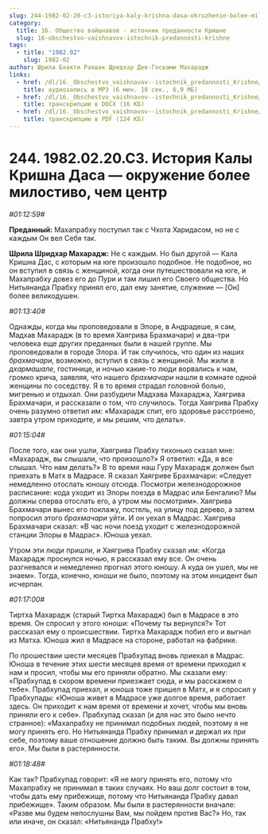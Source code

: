 ```yaml
---
slug: 244-1982-02-20-c3-istoriya-kaly-krishna-dasa-okruzhenie-bolee-milostivo-chem-tsentr
category:
  title: 16. Общество вайшнавов - источник преданности Кришне
  slug: 16-obschestvo-vaishnavov-istochnik-predannosti-krishne
tags:
  - title: "1982.02"
    slug: 1982-02
author: Шрила Бхакти Ракшак Шридхар Дев-Госвами Махарадж
links:
  - href: /dl/16._Obschestvo_vaishnavov--istochnik_predannosti_Krishne/244_1982.02.20.C3_SridharMj_Istorija_Kaly_Krishna_Dasa--okruzhenie_bolee_milostivo_chem_centr.mp3
    title: аудиозапись в MP3 (6 мин. 18 сек., 6,9 МБ)
  - href: /dl/16._Obschestvo_vaishnavov--istochnik_predannosti_Krishne/244_1982.02.20.C3_SridharMj_Istorija_Kaly_Krishna_Dasa--okruzhenie_bolee_milostivo_chem_centr.docx
    title: транскрипцию в DOCX (16 КБ)
  - href: /dl/16._Obschestvo_vaishnavov--istochnik_predannosti_Krishne/244_1982.02.20.C3_SridharMj_Istorija_Kaly_Krishna_Dasa--okruzhenie_bolee_milostivo_chem_centr.pdf
    title: транскрипцию в PDF (124 КБ)
---
```


# 244. 1982.02.20.C3. История Калы Кришна Даса — окружение более милостиво, чем центр

*#01:12:59#*

**Преданный:** Махапрабху поступил так с Чхота Харидасом, но не с каждым Он вел Себя так.

**Шрила Шридхар Махарадж:** Не с каждым. Но был другой — Кала Кришна Дас, с которым на юге произошло подобное. Не подобное, но он вступил в связь с женщиной, когда они путешествовали на юге, и Махапрабху довез его до Пури и там лишил его Своего общества. Но Нитьянанда Прабху принял его, дал ему занятие, служение — [Он] более великодушен.

*#01:13:40#*

Однажды, когда мы проповедовали в Элоре, в Андрадеше, я сам, Мадхав Махарадж (в то время Хаягрива Брахмачари) и два-три человека еще других преданных были в нашей группе. Мы проповедовали в городе Элора. И так случилось, что один из наших *брахмачари*, возможно, вступил в связь с женщиной. Мы жили в *дхармашале*, гостинице, и ночью какие-то люди ворвались к нам, громко крича, заявляя, что нашего *брахмачари* нашли в комнате одной женщины по соседству. Я в то время страдал головной болью, мигренью и отдыхал. Они разбудили Мадхава Махараджа, Хаягрива Брахмачари, и рассказали о том, что случилось. Тогда Хаягрива Прабху очень разумно ответил им: «Махарадж спит, его здоровье расстроено, завтра утром приходите, и мы решим, что делать».

*#01:15:04#*

После того, как они ушли, Хаягрива Прабху тихонько сказал мне: «Махарадж, вы слышали, что произошло?» Я ответил: «Да, я все слышал. Что нам делать?» В то время наш Гуру Махарадж должен был приехать в Матх в Мадрасе. Я сказал Хаягриве Брахмачари: «Следует немедленно отослать юношу отсюда. Посмотри железнодорожное расписание: кода уходит из Элоры поезда в Мадрас или Бенгалию? Мы должны сперва отослать его, а утром мы посмотрим». Хаягрива Брахмачари вынес его поклажу, постель, на улицу под дерево, а затем попросил этого *брахмачари* уйти. И он уехал в Мадрас. Хаягрива Брахмачари сказал: «В час ночи поезд уходит с железнодорожной станции Элоры в Мадрас». Юноша уехал.

Утром эти люди пришли, и Хаягрива Прабху сказал им: «Когда Махарадж проснулся ночью, я рассказал ему все. Он очень разгневался и немедленно прогнал этого юношу. А куда он ушел, мы не знаем». Тогда, конечно, юноши не было, поэтому на этом инцидент был исчерпан.

*#01:17:00#*

Тиртха Махарадж (старый Тиртха Махарадж) был в Мадрасе в это время. Он спросил у этого юноши: «Почему ты вернулся?» Тот рассказал ему о происшествии. Тиртха Махарадж побил его и выгнал из Матха. Юноша жил в Мадрасе на стороне, работал на фабрике.

По прошествии шести месяцев Прабхупад вновь приехал в Мадрас. Юноша в течение этих шести месяцев время от времени приходил к нам и просил, чтобы мы его приняли обратно. Мы сказали ему: «Прабхупад в скором времени приезжает сюда, и мы расскажем о тебе». Прабхупад приехал, и юноша тоже пришел в Матх, и я спросил у Прабхупады: «Юноша живет в Мадрасе уже долгое время, работает здесь. Он приходит к нам время от времени и хочет, чтобы мы вновь приняли его к себе». Прабхупад сказал (и для нас это было нечто странное): «Махапрабху не принимал подобных людей, поэтому я не могу принять его. Но Нитьянанда Прабху принимал и держал их при себе, поэтому ваше отношение должно быть таким. Вы должны принять его». Мы были в растерянности.

*#01:18:48#*

Как так? Прабхупад говорит: «Я не могу принять его, потому что Махапрабху не принимал в таких случаях. Но ваш долг состоит в том, чтобы дать ему прибежище, потому что Нитьянанда Прабху давал прибежище». Таким образом. Мы были в растерянности вначале: «Разве мы будем непослушны Вам, мы пойдем против Вас?» Но, так или иначе, он сказал: «Нитьянанда Прабху!»

